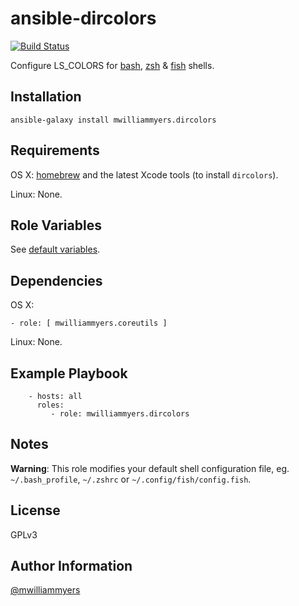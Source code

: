 ansible-dircolors
=================
[![Build Status](https://travis-ci.org/mwilliammyers/ansible-dircolors.svg)](https://travis-ci.org/mwilliammyers/ansible-dircolors)

Configure LS_COLORS for [bash], [zsh] & [fish] shells.

Installation
------------

```
ansible-galaxy install mwilliammyers.dircolors
```

Requirements
------------

OS X: [homebrew] and the latest Xcode tools (to install `dircolors`).

Linux: None.

Role Variables
--------------

See [default variables].

Dependencies
------------

OS X:

```
- role: [ mwilliammyers.coreutils ]
```

Linux: None.

Example Playbook
----------------

```
    - hosts: all
      roles:
         - role: mwilliammyers.dircolors
```

Notes
-----

__Warning__: This role modifies your default shell configuration file, eg.
`~/.bash_profile`, `~/.zshrc` or `~/.config/fish/config.fish`.

License
-------

GPLv3

Author Information
------------------

[@mwilliammyers]

[@mwilliammyers]: https://github.com/mwilliammyers
[aura]: https://github.com/aurapm/aura
[bash]: https://www.gnu.org/software/bash/manual/bashref.html
[default variables]: defaults/main.yml
[dotstrap]: https://github.com/mwilliammyers/dotstrap
[fasd]: https://github.com/clvv/fasd
[files]: files/
[fish]: http://fishshell.com/
[homebrew]: https://github.com/Homebrew/homebrew
[pure]: https://github.com/sindresorhus/pure
[variables]: vars/main.yml
[variables]: vars/main.yml
[yaourt]: https://github.com/archlinuxfr/yaourt
[z]: https://github.com/rupa/z
[zsh]: http://zsh.sourceforge.net
